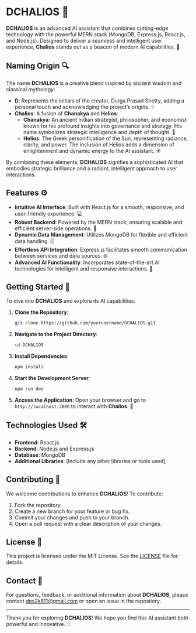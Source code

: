 # **DCHALIOS** 🌟

**DCHALIOS** is an advanced AI assistant that combines cutting-edge technology with the powerful MERN stack (MongoDB, Express.js, React.js, and Node.js). Designed to deliver a seamless and intelligent user experience, **Chalios** stands out as a beacon of modern AI capabilities. 🚀

## **Naming Origin** 🔍

The name **DCHALIOS** is a creative blend inspired by ancient wisdom and classical mythology:

- **D**: Represents the initials of the creator, Durga Prasad Shetty, adding a personal touch and acknowledging the project’s origins. ✨
- **Chalios**: A fusion of **Chanakya** and **Helios**:
  - **Chanakya**: An ancient Indian strategist, philosopher, and economist known for his profound insights into governance and strategy. His name symbolizes strategic intelligence and depth of thought. 📜
  - **Helios**: The Greek personification of the Sun, representing radiance, clarity, and power. The inclusion of Helios adds a dimension of enlightenment and dynamic energy to the AI assistant. ☀️

By combining these elements, **DCHALIOS** signifies a sophisticated AI that embodies strategic brilliance and a radiant, intelligent approach to user interactions.

## **Features** ⚙️

- **Intuitive AI Interface**: Built with React.js for a smooth, responsive, and user-friendly experience. 💻
- **Robust Backend**: Powered by the MERN stack, ensuring scalable and efficient server-side operations. 🔧
- **Dynamic Data Management**: Utilizes MongoDB for flexible and efficient data handling. 🗄️
- **Effortless API Integration**: Express.js facilitates smooth communication between services and data sources. 🌐
- **Advanced AI Functionality**: Incorporates state-of-the-art AI technologies for intelligent and responsive interactions. 🤖

## **Getting Started** 🚀

To dive into **DCHALIOS** and explore its AI capabilities:

1. **Clone the Repository**:
    ```bash
    git clone https://github.com/yourusername/DCHALIOS.git
    ```

2. **Navigate to the Project Directory**:
    ```bash
    cd DCHALIOS
    ```

3. **Install Dependencies**:
    ```bash
    npm install
    ```

4. **Start the Development Server**:
    ```bash
    npm run dev
    ```

5. **Access the Application**:
    Open your browser and go to `http://localhost:3000` to interact with **Chalios**. 🌟

## **Technologies Used** 🛠️

- **Frontend**: React.js
- **Backend**: Node.js and Express.js
- **Database**: MongoDB
- **Additional Libraries**: [Include any other libraries or tools used]

## **Contributing** 🤝

We welcome contributions to enhance **DCHALIOS**! To contribute:

1. Fork the repository.
2. Create a new branch for your feature or bug fix.
3. Commit your changes and push to your branch.
4. Open a pull request with a clear description of your changes.

## **License** 📜

This project is licensed under the MIT License. See the [LICENSE](LICENSE) file for details.

## **Contact** 📧

For questions, feedback, or additional information about **DCHALIOS**, please contact dps2k811@gmail.com or open an issue in the repository.

---

Thank you for exploring **DCHALIOS**! We hope you find this AI assistant both powerful and innovative. ✨
